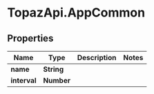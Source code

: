 # TopazApi.AppCommon

## Properties
Name | Type | Description | Notes
------------ | ------------- | ------------- | -------------
**name** | **String** |  | 
**interval** | **Number** |  | 



